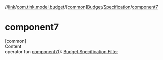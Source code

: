 //[link](../../../index.md)/[com.tink.model.budget](../../index.md)/[[common]Budget](../index.md)/[Specification](index.md)/[component7](component7.md)



# component7  
[common]  
Content  
operator fun [component7](component7.md)(): [Budget.Specification.Filter](-filter/index.md)  



